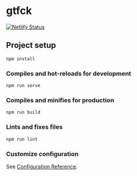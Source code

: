 # gtfck

[![Netlify Status](https://api.netlify.com/api/v1/badges/3db8cadb-5def-49f1-9c72-d30d3090cb0e/deploy-status)](https://app.netlify.com/sites/gtfck/deploys)

## Project setup
```
npm install
```

### Compiles and hot-reloads for development
```
npm run serve
```

### Compiles and minifies for production
```
npm run build
```

### Lints and fixes files
```
npm run lint
```

### Customize configuration
See [Configuration Reference](https://cli.vuejs.org/config/).
